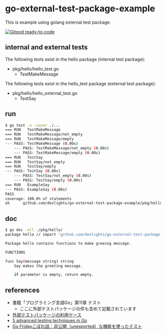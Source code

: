 # go-external-test-package-example
This is example using golang external test package.

[![Gitpod ready-to-code](https://img.shields.io/badge/Gitpod-ready--to--code-blue?logo=gitpod)](https://gitpod.io/#https://github.com/devlights/go-external-test-package-example)

## internal and external tests

The following tests exist in the hello package (internal test package):

- pkg/hello/hello_test.go
  - TestMakeMessage

The following tests exist in the hello_test package (external test package):

- pkg/hello/hello_external_test.go
  - TestSay

## run

```sh
$ go test -v -cover ./...
=== RUN   TestMakeMessage
=== RUN   TestMakeMessage/not_empty
=== RUN   TestMakeMessage/empty
--- PASS: TestMakeMessage (0.00s)
    --- PASS: TestMakeMessage/not_empty (0.00s)
    --- PASS: TestMakeMessage/empty (0.00s)
=== RUN   TestSay
=== RUN   TestSay/not_empty
=== RUN   TestSay/empty
--- PASS: TestSay (0.00s)
    --- PASS: TestSay/not_empty (0.00s)
    --- PASS: TestSay/empty (0.00s)
=== RUN   ExampleSay
--- PASS: ExampleSay (0.00s)
PASS
coverage: 100.0% of statements
ok      github.com/devlights/go-external-test-package-example/pkg/hello 0.004s  coverage: 100.0% of statements
```

## doc

```sh
$ go doc -all ./pkg/hello/
package hello // import "github.com/devlights/go-external-test-package-example/pkg/hello"

Package hello contains functions to make greeing message.

FUNCTIONS

func Say(message string) string
    Say makes the greeting message.

    if parameter is empty, return empty.

```

## references

- 書籍「プログラミング言語Go」第11章 テスト
  - ここに外部テストパッケージの件も含めて記載されています
- [外部テストパッケージの利用ケース](https://qiita.com/hogedigo/items/5f491994647aa4a8a905)
- [5 advanced testing techniques in Go](https://segment.com/blog/5-advanced-testing-techniques-in-go/)
- [Go Fridayこぼれ話：非公開（unexported）な機能を使ったテスト](https://engineering.mercari.com/blog/entry/2018-08-08-080000/)
